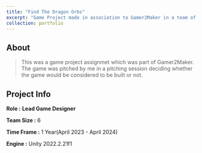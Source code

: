 ```yaml
---
title: "Find The Dragon Orbs"
excerpt: "Game Project made in association to Gamer2Maker in a team of 6.<br/>I Worked as the lead game designer<img src='/images/ss_2.png'>"
collection: portfolio
---
```


## About
> This was a game project assignmet which was part of Gamer2Maker.
> The game was pitched by me in a pitching session deciding whether the game would be considered to be built or not.

## Project Info
__Role :__ **Lead Game Designer**

__Team Size :__ 6

__Time Frame :__ 1 Year(April 2023 - April 2024)

__Engine :__ Unity 2022.2.21f1



